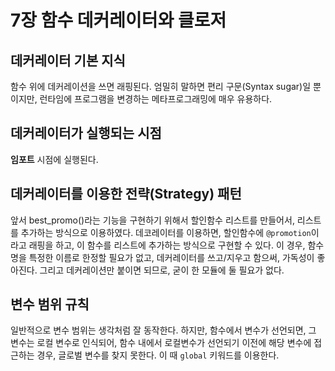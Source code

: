 # 7장 함수 데커레이터와 클로저

## 데커레이터 기본 지식

함수 위에 데커레이션을 쓰면 래핑된다. 엄밀히 말하면 편리 구문(Syntax sugar)일 뿐이지만, 런타임에 프로그램을 변경하는 메타프로그래밍에 매우 유용하다.

## 데커레이터가 실행되는 시점

**임포트** 시점에 실행된다.

## 데커레이터를 이용한 전략(Strategy) 패턴

앞서 best_promo()라는 기능을 구현하기 위해서 할인함수 리스트를 만들어서, 리스트를 추가하는 방식으로 이용하였다. 데코레이터를 이용하면, 할인함수에 ```@promotion```이라고 래핑을 하고, 이 함수를 리스트에 추가하는 방식으로 구현할 수 있다. 이 경우, 함수명을 특정한 이름로 한정할 필요가 없고, 데커레이터를 쓰고/지우고 함으써, 가독성이 좋아진다. 그리고 데커레이션만 붙이면 되므로, 굳이 한 모듈에 둘 필요가 없다.

## 변수 범위 규칙

일반적으로 변수 범위는 생각처럼 잘 동작한다. 하지만, 함수에서 변수가 선언되면, 그 변수는 로컬 변수로 인식되어, 함수 내에서 로컬변수가 선언되기 이전에 해당 변수에 접근하는 경우, 글로벌 변수를 찾지 못한다. 이 때 ```global``` 키워드를 이용한다.